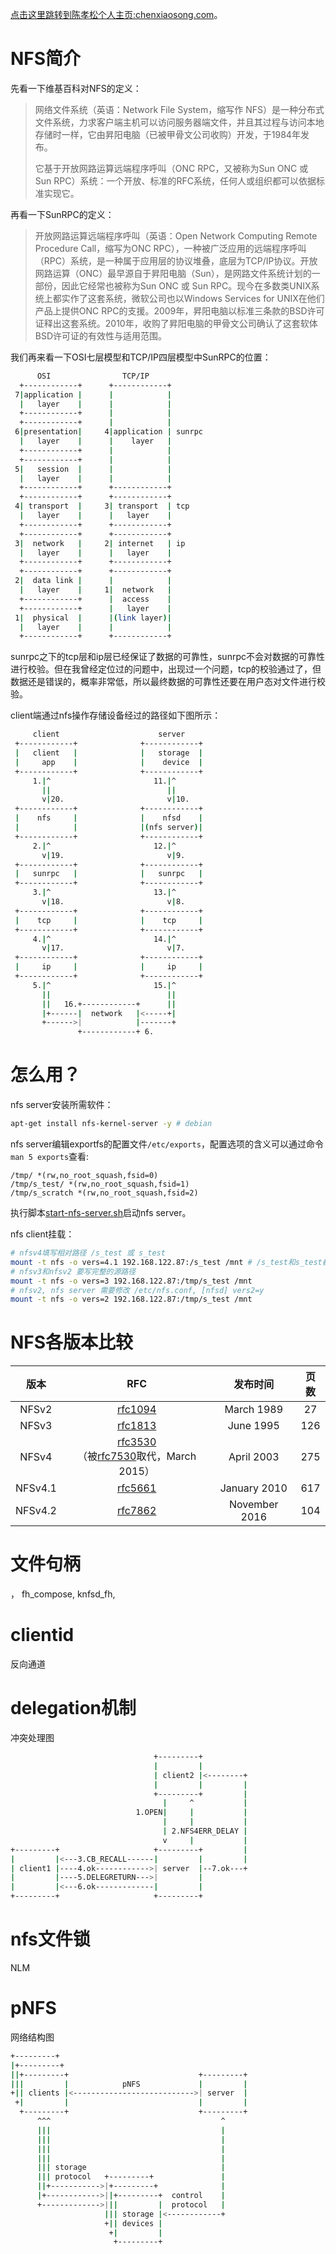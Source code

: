 [点击这里跳转到陈孝松个人主页:chenxiaosong.com](http://chenxiaosong.com/)。

# NFS简介

先看一下维基百科对NFS的定义：

> 网络文件系统（英语：Network File System，缩写作 NFS）是一种分布式文件系统，力求客户端主机可以访问服务器端文件，并且其过程与访问本地存储时一样，它由昇阳电脑（已被甲骨文公司收购）开发，于1984年发布。
>
> 它基于开放网路运算远端程序呼叫（ONC RPC，又被称为Sun ONC 或 Sun RPC）系统：一个开放、标准的RFC系统，任何人或组织都可以依据标准实现它。

再看一下SunRPC的定义：

> 开放网路运算远端程序呼叫（英语：Open Network Computing Remote Procedure Call，缩写为ONC RPC），一种被广泛应用的远端程序呼叫（RPC）系统，是一种属于应用层的协议堆叠，底层为TCP/IP协议。开放网路运算（ONC）最早源自于昇阳电脑（Sun），是网路文件系统计划的一部份，因此它经常也被称为Sun ONC 或 Sun RPC。现今在多数类UNIX系统上都实作了这套系统，微软公司也以Windows Services for UNIX在他们产品上提供ONC RPC的支援。2009年，昇阳电脑以标准三条款的BSD许可证释出这套系统。2010年，收购了昇阳电脑的甲骨文公司确认了这套软体BSD许可证的有效性与适用范围。

我们再来看一下OSI七层模型和TCP/IP四层模型中SunRPC的位置：
```sh
      OSI                TCP/IP
  +------------+      +------------+
 7|application |      |            |
  |   layer    |      |            |
  +------------+      |            |
  +------------+      |            |
 6|presentation|     4|application | sunrpc
  |   layer    |      |    layer   |
  +------------+      |            |
  +------------+      |            |
 5|   session  |      |            |
  |   layer    |      |            |
  +------------+      +------------+
  +------------+      +------------+
 4| transport  |     3| transport  | tcp
  |   layer    |      |   layer    |
  +------------+      +------------+
  +------------+      +------------+
 3|  network   |     2| internet   | ip
  |   layer    |      |   layer    |
  +------------+      +------------+
  +------------+      +------------+
 2|  data link |      |            |
  |   layer    |     1|  network   |
  +------------+      |  access    |
  +------------+      |   layer    |
 1|  physical  |      |(link layer)|
  |   layer    |      |            |
  +------------+      +------------+
```

sunrpc之下的tcp层和ip层已经保证了数据的可靠性，sunrpc不会对数据的可靠性进行校验。但在我曾经定位过的问题中，出现过一个问题，tcp的校验通过了，但数据还是错误的，概率非常低，所以最终数据的可靠性还要在用户态对文件进行校验。

client端通过nfs操作存储设备经过的路径如下图所示：
```sh
     client                      server
 +------------+              +------------+
 |   client   |              |   storage  |
 |     app    |              |    device  |
 +------------+              +------------+ 
     1.|^                       11.|^       
       ||                          ||
       v|20.                       v|10.   
 +------------+              +------------+
 |    nfs     |              |    nfsd    |
 |            |              |(nfs server)|
 +------------+              +------------+ 
     2.|^                       12.|^       
       v|19.                       v|9.    
 +------------+              +------------+
 |   sunrpc   |              |   sunrpc   |
 +------------+              +------------+
     3.|^                       13.|^       
       v|18.                       v|8.     
 +------------+              +------------+
 |    tcp     |              |    tcp     |
 +------------+              +------------+
     4.|^                       14.|^      
       v|17.                       v|7.     
 +------------+              +------------+ 
 |     ip     |              |     ip     |
 +------------+              +------------+
     5.|^                       15.|^
       ||                          ||
       ||   16.+------------+      ||      
       |+------|  network   |<-----+|      
       +------>|            |-------+       
               +------------+ 6.            
```

# 怎么用？

nfs server安装所需软件：
```sh
apt-get install nfs-kernel-server -y # debian
```

nfs server编辑exportfs的配置文件`/etc/exports`，配置选项的含义可以通过命令`man 5 exports`查看:
```shell
/tmp/ *(rw,no_root_squash,fsid=0)
/tmp/s_test/ *(rw,no_root_squash,fsid=1)
/tmp/s_scratch *(rw,no_root_squash,fsid=2)
```

执行脚本[start-nfs-server.sh](https://github.com/chenxiaosonggithub/blog/blob/master/src/nfs/start-nfs-server.sh)启动nfs server。

nfs client挂载：
```sh
# nfsv4填写相对路径 /s_test 或 s_test
mount -t nfs -o vers=4.1 192.168.122.87:/s_test /mnt # /s_test和s_test都可以
# nfsv3和nfsv2 要写完整的源路径
mount -t nfs -o vers=3 192.168.122.87:/tmp/s_test /mnt
# nfsv2, nfs server 需要修改 /etc/nfs.conf, [nfsd] vers2=y
mount -t nfs -o vers=2 192.168.122.87:/tmp/s_test /mnt
```

# NFS各版本比较

| 版本 | RFC | 发布时间 | 页数 |
|:-----------:|:-----------:|:-----------:|:----------:|
| NFSv2 | [rfc1094](https://www.rfc-editor.org/rfc/rfc1094.html) | March 1989 | 27 |
| NFSv3 | [rfc1813](https://www.rfc-editor.org/rfc/rfc1813.html) | June 1995 | 126 |
| NFSv4 | [rfc3530](https://www.rfc-editor.org/rfc/rfc3530.html)<br>（被[rfc7530](https://www.rfc-editor.org/rfc/rfc7530.html)取代，March 2015） | April 2003 | 275 |
| NFSv4.1 | [rfc5661](https://www.rfc-editor.org/rfc/rfc5661.html) | January 2010 | 617 |
| NFSv4.2 | [rfc7862](https://www.rfc-editor.org/rfc/rfc7862.html) | November 2016 | 104 |

# 文件句柄

， fh_compose, knfsd_fh, 

# clientid

反向通道

# delegation机制

冲突处理图
```sh
                                +---------+
                                |         |
                                | client2 |<--------+
                                |         |         |
                                +---------+         |
                                  |     ^           |
                            1.OPEN|     |           |
                                  |     |           |
                                  | 2.NFS4ERR_DELAY |
                                  v     |           |
+---------+                     +---------+         |
|         |<---3.CB_RECALL------|         |         |
| client1 |----4.ok------------>| server  |--7.ok---+
|         |----5.DELEGRETURN--->|         |
|         |<---6.ok-------------|         |
+---------+                     +---------+
```

# nfs文件锁

NLM

# pNFS

网络结构图

```sh
+---------+                                          
|+---------+                                         
||+---------+                             +---------+
|||         |            pNFS             |         |
+|| clients |<--------------------------->| server  |
 +|         |                             |         |
  +---------+                             +---------+
      ^^^                                      ^     
      |||                                      |     
      |||                                      |     
      |||                                      |     
      |||                                      |     
      ||| storage                              |     
      ||| protocol   +---------+               |     
      ||+----------->|+---------+              |     
      |+------------>||+---------+  control    |
      +------------->|||         |  protocol   |
                     ||| storage |<------------+
                     +|| devices |      
                      +|         |      
                       +---------+                   
```
